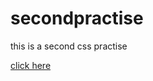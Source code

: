 # secondpractise
this is a second css practise

<a href="https://muhammetsalihaslan.github.io/secondpractise/" >click here</a>

